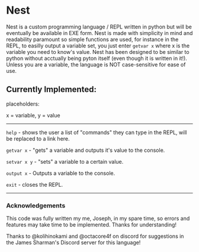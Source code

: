 # Nest
Nest is a custom programming language / REPL written in python but will be eventually be available in EXE form.
Nest is made with simplicity in mind and readability paramount so simple functions are used, for instance in the REPL, to easilly output a variable set, you just enter `getvar x` where x is the variable you need to know's value.
Nest has been designed to be similar to python without acctually being pyton itself (even though it is written in it!). Unless you are a variable, the language is NOT case-sensitive for ease of use.


## Currently Implemented:

placeholders:

x = variable, y = value

---

`help` - shows the user a list of "commands" they can type in the REPL, will be replaced to a link here.

`getvar x` - "gets" a variable and outputs it's value to the console.

`setvar x y` - "sets" a variable to a certain value.

`output x` - Outputs a variable to the console.

`exit` - closes the REPL.

---

### Acknowledgements

This code was fully written my me, Joseph, in my spare time, so errors and features may take time to be implemented. Thanks for understanding!

Thanks to @kolihinokami and @octacore4f on discord for suggestions in the James Sharman's Discord server for this language!
